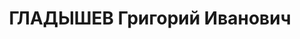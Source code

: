 ---
title: ГЛАДЫШЕВ Григорий Иванович
description: '1894 р., с. Олександрівська (Литва), росіянин, із селян, освіта середня.
  Проживав у м. Полтава. Командир військового підрозділу.

  Заарештований 4 листопада 1937 р. Засуджений Верховним Судом СРСР 5 січня 1938 р.
  за ст. ст. 54-1 "б", 54-8, 54-11 КК УРСР до розстрілу з конфіскацією особистого
  майна. Вирок виконано 6 січня 1938 р. у м. Харків.

  Реабілітований Верховним Судом СРСР 30 травня 1956 р.'
---